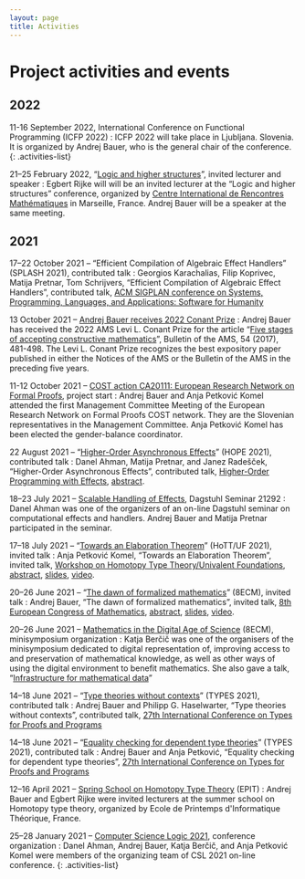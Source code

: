 ```yaml
---
layout: page
title: Activities
---
```


# Project activities and events

## 2022

11-16 September 2022, International Conference on Functional Programming (ICFP 2022)
: ICFP 2022 will take place in Ljubljana. Slovenia. It is organized by Andrej Bauer, who is the general chair of the conference.
{: .activities-list}

21–25 February 2022, “[Logic and higher structures](https://conferences.cirm-math.fr/2689.html)”, invited lecturer and speaker
: Egbert Rijke will will be an invited lecturer at the “Logic and higher structures” conference, organized by [Centre International de Rencontres Mathématiques](https://conferences.cirm-math.fr) in Marseille, France. Andrej Bauer will be a speaker at the same meeting.

## 2021

17–22 October 2021 – “Efficient Compilation of Algebraic Effect Handlers” (SPLASH 2021), contributed talk
: Georgios Karachalias, Filip Koprivec, Matija Pretnar, Tom Schrijvers, “Efficient Compilation of Algebraic Effect Handlers”, contributed talk, [ACM SIGPLAN conference on Systems, Programming, Languages, and Applications: Software for Humanity](https://2021.splashcon.org)

13 October 2021 – [Andrej Bauer receives 2022 Conant Prize](https://www.ams.org/news?news_id=6827)
: Andrej Bauer has received the 2022 AMS Levi L. Conant Prize for the article “[Five stages of accepting constructive mathematics](https://www.ams.org/journals/bull/2017-54-03/S0273-0979-2016-01556-4/)”, Bulletin of the AMS, 54 (2017), 481-498. The Levi L. Conant Prize recognizes the best expository paper published in either the Notices of the AMS or the Bulletin of the AMS in the preceding five years.

11-12 October 2021 – [COST action CA20111: European Research Network on Formal Proofs](https://europroofnet.github.io), project start
: Andrej Bauer and Anja Petković Komel attended the first Management Committee Meeting of the European Research Network on Formal Proofs COST network. They are the Slovenian representatives in the Management Committee. Anja Petković Komel has been elected the gender-balance coordinator.

22 August 2021 – “[Higher-Order Asynchronous Effects](https://danel.ahman.ee/papers/hope21.pdf)” (HOPE 2021), contributed talk
: Danel Ahman, Matija Pretnar, and Janez Radešček, “Higher-Order Asynchronous Effects”, contributed talk, [Higher-Order Programming with Effects](https://icfp21.sigplan.org/home/hope-2021), [abstract](https://danel.ahman.ee/papers/hope21.pdf).

18–23 July 2021 – [Scalable Handling of Effects](https://www.dagstuhl.de/21292), Dagstuhl Seminar 21292
: Danel Ahman was one of the organizers of an on-line Dagstuhl seminar on computational effects and handlers. Andrej Bauer and Matija Pretnar participated in the seminar.

17–18 July 2021 – “[Towards an Elaboration Theorem](https://youtu.be/Rxe7Bk3f5D4)” (HoTT/UF 2021), invited talk
: Anja Petković Komel, “Towards an Elaboration Theorem”, invited talk, [Workshop on Homotopy Type Theory/Univalent Foundations](https://hott-uf.github.io/2021/), [abstract](https://hott-uf.github.io/2021/petkovic-komel.txt), [slides](https://www.icloud.com/keynote/0xQo428lRzMDGsGxDSe-jIUUQ#ElaborationTheorem), [video](https://youtu.be/Rxe7Bk3f5D4).

20–26 June 2021 – “[The dawn of formalized mathematics](https://www.youtube.com/watch?v=Z500sma3h90)” (8ECM), invited talk
: Andrej Bauer, “The dawn of formalized mathematics”, invited talk, [8th European Congress of Mathematics](https://8ecm.si), [abstract](https://8ecm.si/system/admin/abstracts/pdfs/000/001/117/original/andrej-bauer.pdf?1626163987), [slides](https://8ecm.si/system/admin/abstracts/presentations/000/001/117/original/the-dawn-of-formalized-mathematics.pdf?1626163986), [video](https://www.youtube.com/watch?v=Z500sma3h90).

20–26 June 2021 – [Mathematics in the Digital Age of Science](https://www.8ecm.si/minisymposia) (8ECM), minisymposium organization
: Katja Berčič was one of the organisers of the minisymposium dedicated to digital representation of, improving access to and preservation of mathematical knowledge, as well as other ways of using the digital environment to benefit mathematics. She also gave a talk, “[Infrastructure for mathematical data](https://8ecm.si/system/admin/abstracts/pdfs/000/001/020/original/katja-bercic.pdf?1619882418)”

14–18 June 2021 – “[Type theories without contexts](https://types21.liacs.nl/download/type-theories-without-contexts/)” (TYPES 2021), contributed talk
: Andrej Bauer and Philipp G. Haselwarter, “Type theories without contexts”, contributed talk, [27th International Conference on Types for Proofs and Programs](https://types21.liacs.nl)

14–18 June 2021 – “[Equality checking for dependent type theories](https://types21.liacs.nl/download/equality-checking-for-dependent-type-theories/)” (TYPES 2021), contributed talk
: Andrej Bauer and Anja Petković, “Equality checking for dependent type theories”, [27th International Conference on Types for Proofs and Programs](https://types21.liacs.nl)

12–16 April 2021 – [Spring School on Homotopy Type Theory](https://epit2020cnrs.inria.fr) (EPIT)
: Andrej Bauer and Egbert Rijke were invited lecturers at the summer school on Homotopy type theory, organized by Ecole de Printemps d'Informatique Théorique, France.

25–28 January 2021 – [Computer Science Logic 2021](https://csl2021.fmf.uni-lj.si), conference organization
: Danel Ahman, Andrej Bauer, Katja Berčič, and Anja Petković Komel were members of the organizing team of CSL 2021 on-line conference.
{: .activities-list}
